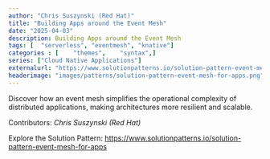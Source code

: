 ```yaml
---
author: "Chris Suszynski (Red Hat)"
title: "Building Apps around the Event Mesh"
date: "2025-04-03"
description: Building Apps around the Event Mesh
tags: [  "serverless", "eventmesh", "knative"]
categories : [    "themes",    "syntax",]
series: ["Cloud Native Applications"]
externalurl: "https://www.solutionpatterns.io/solution-pattern-event-mesh-for-apps"
headerimage: "images/patterns/solution-pattern-event-mesh-for-apps.png"
---
```




Discover how an event mesh simplifies the operational complexity of distributed applications, making architectures more resilient and scalable.

<!--more-->



Contributors: _Chris Suszynski (Red Hat)_

Explore the Solution Pattern: https://www.solutionpatterns.io/solution-pattern-event-mesh-for-apps
